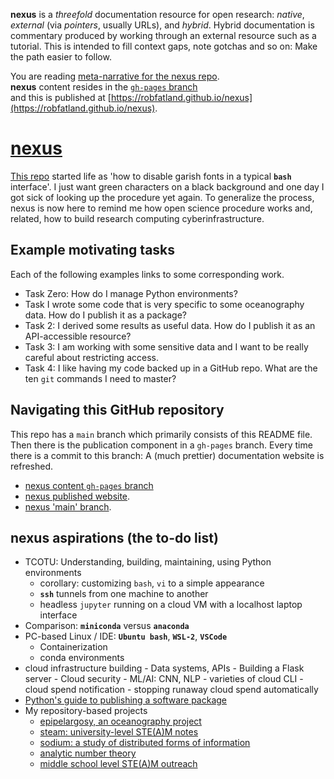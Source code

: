 **nexus** is a *threefold* documentation resource for open research: *native*, *external* (via *pointers*, usually URLs), 
and *hybrid*. Hybrid documentation is commentary produced by working through an external resource such as a tutorial. This
is intended to fill context gaps, note gotchas and so on: Make the path easier to follow.


You are reading [meta-narrative for the nexus repo](https://github.com/robfatland/nexus). 
<br> **nexus** content resides in the [`gh-pages` branch](https://github.com/robfatland/nexus/tree/gh-pages)
<br> and this is published at [https://robfatland.github.io/nexus](https://robfatland.github.io/nexus).


# [nexus](https://robfatland.github.io/nexus/)


[This repo](https://github.com/robfatland/nexus/tree/main) started life as 'how to disable garish fonts in
a typical **`bash`** interface'. I just want green characters on a black background and one day I got sick of 
looking up the procedure yet again. To generalize the process, nexus is now here to remind me how open
science procedure works and, related, how to build research computing cyberinfrastructure.


## Example motivating tasks


Each of the following examples links to some corresponding work. 


- Task Zero: How do I manage Python environments?
- Task I wrote some code that is very specific to some oceanography data. How do I publish it as a package?
- Task 2: I derived some results as useful data. How do I publish it as an API-accessible resource?
- Task 3: I am working with some sensitive data and I want to be really careful about restricting access.
- Task 4: I like having my code backed up in a GitHub repo. What are the ten `git` commands I need to master?


## Navigating this GitHub repository


This repo has a `main` branch which primarily consists of this README file. Then there is the publication
component in a `gh-pages` branch. Every time there is a commit to this branch: A (much prettier) documentation
website is refreshed. 


- [nexus content `gh-pages` branch](https://github.com/robfatland/nexus/tree/gh-pages)
- [nexus published website](https://robfatland.github.io/nexus).
- [nexus 'main' branch](https://github.com/robfatland/nexus).


## nexus aspirations (the to-do list)

- TCOTU: Understanding, building, maintaining, using Python environments
    - corollary: customizing `bash`, `vi` to a simple appearance
    - **`ssh`** tunnels from one machine to another
    - headless `jupyter` running on a cloud VM with a localhost laptop interface
- Comparison: **`miniconda`** versus **`anaconda`**
- PC-based Linux / IDE: **`Ubuntu bash`**, **`WSL-2`**, **`VSCode`**
    - Containerization
    - conda environments
- cloud infrastructure building
        - Data systems, APIs
        - Building a Flask server
        - Cloud security
        - ML/AI: CNN, NLP
        - varieties of cloud CLI
        - cloud spend notification
        - stopping runaway cloud spend automatically
- [Python's guide to publishing a software package](https://packaging.python.org/en/latest/tutorials/packaging-projects/)
- My repository-based projects
    - [epipelargosy, an oceanography project]()
    - [steam: university-level STE(A)M notes](https://github.com/robfatland/steam)
    - [sodium: a study of distributed forms of information](https://github.com/robfatland/sodium)
    - [analytic number theory](https://github.com/robfatland/ant)
    - [middle school level STE(A)M outreach](https://github.com/robfatland/othermathclub)
